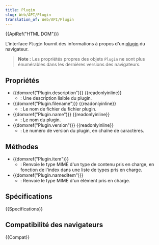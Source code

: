 ```yaml
---
title: Plugin
slug: Web/API/Plugin
translation_of: Web/API/Plugin
---
```


{{ApiRef("HTML DOM")}}

L'interface `Plugin` fournit des informations à propos d'un [plugin](/fr/docs/Mozilla/Add-ons/Plugins) du navigateur.

> **Note :** Les propriétés propres des objets `Plugin` ne sont plus énumérables dans les dernières versions des navigateurs.

## Propriétés

- {{domxref("Plugin.description")}} {{readonlyinline}}
  - : Une description lisible du plugin.
- {{domxref("Plugin.filename")}} {{readonlyinline}}
  - : Le nom de fichier du fichier plugin.
- {{domxref("Plugin.name")}} {{readonlyinline}}
  - : Le nom du plugin.
- {{domxref("Plugin.version")}} {{readonlyinline}}
  - : Le numéro de version du plugin, en chaîne de caractères.

## Méthodes

- {{domxref("Plugin.item")}}
  - : Renvoie le type MIME d'un type de contenu pris en charge, en fonction de l'index dans une liste de types pris en charge.
- {{domxref("Plugin.namedItem")}}
  - : Renvoie le type MIME d'un élément pris en charge.

## Spécifications

{{Specifications}}

## Compatibilité des navigateurs

{{Compat}}
